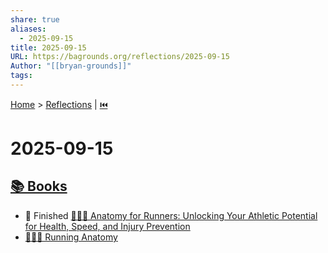```yaml
---
share: true
aliases:
  - 2025-09-15
title: 2025-09-15
URL: https://bagrounds.org/reflections/2025-09-15
Author: "[[bryan-grounds]]"
tags:
---
```

[Home](../index.md) > [Reflections](./index.md) | [⏮️](./2025-09-14.md)  
# 2025-09-15  
## [📚 Books](../books/index.md)  
- 🏁 Finished [🏃‍♀️🦴 Anatomy for Runners: Unlocking Your Athletic Potential for Health, Speed, and Injury Prevention](../books/anatomy-for-runners-unlocking-your-athletic-potential-for-health-speed-and-injury-prevention.md)  
- [🏃‍♂️🦴 Running Anatomy](../books/running-anatomy.md)